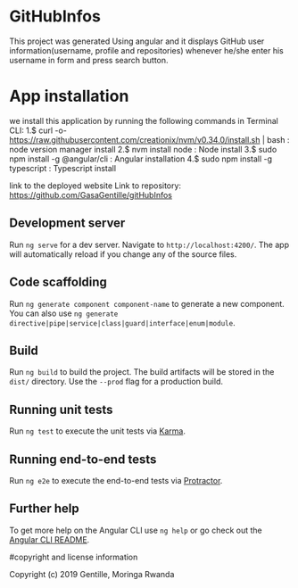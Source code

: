 # GitHubInfos

This project was generated Using angular and it displays GitHub user information(username, profile and repositories) whenever he/she enter his username in form and press search button.

# App installation
we install this application by running the following commands in Terminal CLI: 1.$ curl -o- https://raw.githubusercontent.com/creationix/nvm/v0.34.0/install.sh | bash : node version manager install 2.$ nvm install node : Node install 3.$ sudo npm install -g @angular/cli : Angular installation 4.$ sudo npm install -g typescript : Typescript install

link to the deployed website
Link to repository: https://github.com/GasaGentille/gitHubInfos

## Development server

Run `ng serve` for a dev server. Navigate to `http://localhost:4200/`. The app will automatically reload if you change any of the source files.

## Code scaffolding

Run `ng generate component component-name` to generate a new component. You can also use `ng generate directive|pipe|service|class|guard|interface|enum|module`.

## Build

Run `ng build` to build the project. The build artifacts will be stored in the `dist/` directory. Use the `--prod` flag for a production build.

## Running unit tests

Run `ng test` to execute the unit tests via [Karma](https://karma-runner.github.io).

## Running end-to-end tests

Run `ng e2e` to execute the end-to-end tests via [Protractor](http://www.protractortest.org/).

## Further help

To get more help on the Angular CLI use `ng help` or go check out the [Angular CLI README](https://github.com/angular/angular-cli/blob/master/README.md).

#copyright and license information

Copyright (c) 2019 Gentille, Moringa Rwanda

